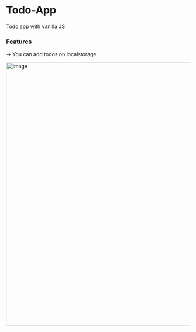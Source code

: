 # Todo-App
Todo app with vanilla JS

### Features
-> You can add todos on localstorage

<img width="721" alt="image" src="https://user-images.githubusercontent.com/71879084/166233192-94232a3f-dd1e-404f-bff6-e0e13965485d.png">



